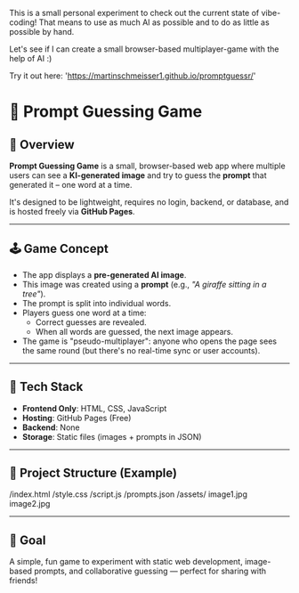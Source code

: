 This is a small personal experiment to check out the current state of vibe-coding!
That means to use as much AI as possible and to do as little as possible by hand.

Let's see if I can create a small browser-based multiplayer-game with the help of AI :)

Try it out here:
'https://martinschmeisser1.github.io/promptguessr/'

# 🧠 Prompt Guessing Game

## 🎯 Overview

**Prompt Guessing Game** is a small, browser-based web app where multiple users can see a **KI-generated image** and try to guess the **prompt** that generated it – one word at a time.

It's designed to be lightweight, requires no login, backend, or database, and is hosted freely via **GitHub Pages**.

---

## 🕹️ Game Concept

- The app displays a **pre-generated AI image**.
- This image was created using a **prompt** (e.g., _"A giraffe sitting in a tree"_).
- The prompt is split into individual words.
- Players guess one word at a time:
  - Correct guesses are revealed.
  - When all words are guessed, the next image appears.
- The game is "pseudo-multiplayer": anyone who opens the page sees the same round (but there's no real-time sync or user accounts).

---

## 🧱 Tech Stack

- **Frontend Only**: HTML, CSS, JavaScript
- **Hosting**: GitHub Pages (Free)
- **Backend**: None
- **Storage**: Static files (images + prompts in JSON)

---

## 📁 Project Structure (Example)

/index.html
/style.css
/script.js
/prompts.json
/assets/
image1.jpg
image2.jpg

---

## 🚀 Goal

A simple, fun game to experiment with static web development, image-based prompts, and collaborative guessing — perfect for sharing with friends!
